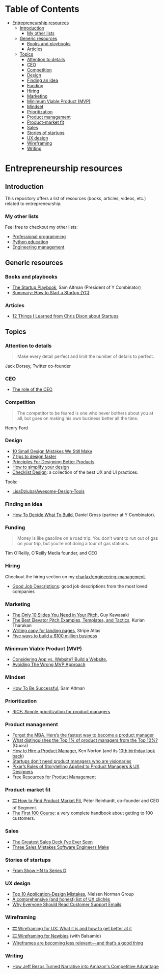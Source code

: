 <!-- START doctoc generated TOC please keep comment here to allow auto update -->
<!-- DON'T EDIT THIS SECTION, INSTEAD RE-RUN doctoc TO UPDATE -->
# Table of Contents

- [Entrepreneurship resources](#entrepreneurship-resources)
  - [Introduction](#introduction)
    - [My other lists](#my-other-lists)
  - [Generic resources](#generic-resources)
    - [Books and playbooks](#books-and-playbooks)
    - [Articles](#articles)
  - [Topics](#topics)
    - [Attention to details](#attention-to-details)
    - [CEO](#ceo)
    - [Competition](#competition)
    - [Design](#design)
    - [Finding an idea](#finding-an-idea)
    - [Funding](#funding)
    - [Hiring](#hiring)
    - [Marketing](#marketing)
    - [Minimum Viable Product (MVP)](#minimum-viable-product-mvp)
    - [Mindset](#mindset)
    - [Prioritization](#prioritization)
    - [Product management](#product-management)
    - [Product-market fit](#product-market-fit)
    - [Sales](#sales)
    - [Stories of startups](#stories-of-startups)
    - [UX design](#ux-design)
    - [Wireframing](#wireframing)
    - [Writing](#writing)

<!-- END doctoc generated TOC please keep comment here to allow auto update -->

# Entrepreneurship resources

## Introduction

This repository offers a list of resources (books, articles, videos, etc.)
related to entrepreneurship.

### My other lists

Feel free to checkout my other lists:

* [Professional programming](https://github.com/charlax/professional-programming)
* [Python education](https://github.com/charlax/python-education)
* [Engineering management](https://github.com/charlax/engineering-management)

## Generic resources

### Books and playbooks

* [The Startup Playbook](https://playbook.samaltman.com/), Sam Altman (President of Y Combinator)
* [Summary: How to Start a Startup (YC)](https://docs.google.com/document/d/1wkJ6Ruh2IiR-caT-PS3n5Yt5VKcmIsVhuQwjgqK7030/edit)

### Articles

* [12 Things I Learned from Chris Dixon about Startups](https://a16z.com/2015/01/18/12-things-learned-from-chris-dixon-about-startups/)

## Topics

### Attention to details

> Make every detail perfect and limit the number of details to perfect.

Jack Dorsey, Twitter co-founder

### CEO

* [The role of the CEO](https://blog.usejournal.com/the-role-of-the-ceo-3d370c2e7469)

### Competition

> The competitor to be feared is one who never bothers about you at all, but goes on making his own business better all the time.

Henry Ford

### Design

* [10 Small Design Mistakes We Still Make](https://uxplanet.org/10-small-design-mistakes-we-still-make-1cd5f60bc708)
* [7 tips to design faster](https://uxdesign.cc/7-tips-to-design-faster-ae01c6fa71f2)
* [Principles For Designing Better Products](https://uxplanet.org/principles-for-designing-better-products-349f463c9ee5)
* [How to simplify your design](https://uxplanet.org/how-to-simplify-your-design-69d97fde11b9)
* [Checklist Design](https://www.checklist.design/): a collection of the best UX and UI practices.

Tools:

* [LisaDziuba/Awesome-Design-Tools](https://github.com/LisaDziuba/Awesome-Design-Tools)

### Finding an idea

* [How To Decide What To Build](https://dcgross.com/decide-what-to-build/),
  Daniel Gross (partner at Y Combinator).

### Funding

> Money is like gasoline on a road trip. You don't want to run out of gas on your trip, but you’re not doing a tour of gas stations.

Tim O’Reilly, O’Reilly Media founder, and CEO

### Hiring

Checkout the hiring section on my [charlax/engineering-management](https://github.com/charlax/engineering-management/).

* [Good Job Descriptions](https://www.goodjobdescription.com/): good job descriptions from the most loved companies

### Marketing

* [The Only 10 Slides You Need in Your Pitch](https://guykawasaki.com/the-only-10-slides-you-need-in-your-pitch/), Guy Kawasaki
* [The Best Elevator Pitch Examples, Templates, and Tactics](https://strategypeak.com/elevator-pitch-examples/), Kurian Tharakan
* [Writing copy for landing pages](https://stripe.com/atlas/guides/landing-page-copy), Stripe Atlas
* [Five ways to build a $100 million business](http://christophjanz.blogspot.com/2014/10/five-ways-to-build-100-million-business.html)

### Minimum Viable Product (MVP)

* [Considering App vs. Website? Build a Website.](https://www.atrium.co/blog/founders-should-build-website-not-mobile-app/)
* [Avoiding The Wrong MVP Approach](https://medium.com/@jmspool/avoiding-the-wrong-mvp-approach-65fe3e5c5c28)

### Mindset

* [How To Be Successful](http://blog.samaltman.com/how-to-be-successful), Sam Altman

### Prioritization

* [RICE: Simple prioritization for product managers](https://www.intercom.com/blog/rice-simple-prioritization-for-product-managers/)

### Product management

* [Forget the MBA. Here’s the fastest way to become a product manager](https://hackernoon.com/forget-the-mba-heres-the-fastest-way-to-become-a-product-manager-b3a230a7c055)
* [What distinguishes the Top 1% of product managers from the Top 10%?](https://www.quora.com/What-distinguishes-the-Top-1-of-product-managers-from-the-Top-10) (Quora)
* [How to Hire a Product Manager](https://www.kennorton.com/essays/productmanager.html), Ken Norton (and its [10th birthday look back](https://www.kennorton.com/essays/happy-10th-birthday-to-hthapm.html))
* [Startups don’t need product managers who are visionaries](https://venturebeat.com/2019/02/03/startups-dont-need-product-managers-who-are-visionaries/)
* [Pixar’s Rules of Storytelling Applied to Product Managers & UX Designers](https://medium.com/build-acl/pixars-rules-of-storytelling-applied-to-product-managers-ux-designers-420cec0a18a6)
* [Free Resources for Product Management](https://usefyi.com/templates/product-management/)

### Product-market fit

* [🎞 How to Find Product Market Fit](https://www.youtube.com/watch?v=_6pl5GG8RQ4), Peter Reinhardt, co-founder and CEO of Segment.
* [The First 100 Course](https://docs.google.com/document/d/104qgagSsp2rQQEDORGbYC0uqt0neYHCPxu-aUl4CuSQ/edit): a very complete handbook about getting to 100 customers.

### Sales

* [The Greatest Sales Deck I’ve Ever Seen](https://medium.com/the-mission/the-greatest-sales-deck-ive-ever-seen-4f4ef3391ba0)
* [Three Sales Mistakes Software Engineers Make](https://www.pipelinedb.com/blog/three-sales-mistakes-software-engineers-make)

### Stories of startups

* [From Show HN to Series D](https://segment.com/blog/show-hn-to-series-d/)

### UX design

* [Top 10 Application-Design Mistakes](https://www.nngroup.com/articles/top-10-application-design-mistakes/), Nielsen Norman Group
* [A comprehensive (and honest) list of UX clichés](https://uxdesign.cc/a-comprehensive-and-honest-list-of-ux-clich%C3%A9s-96e2a08fb2e9)
* [Why Everyone Should Read Customer Support Emails](https://medium.com/s/please-advise/why-everyone-should-read-support-emails-42ca2172e23e)

### Wireframing

* [🎞 Wireframing for UX: What it is and how to get better at it](https://www.youtube.com/watch?v=8-vTd7GRk-w)
* [🎞 Wireframing for Newbies](https://www.youtube.com/watch?v=KnZrypOaVCg) (with Balsamiq)
* [Wireframes are becoming less relevant — and that’s a good thing](https://medium.com/@seandexter1/wireframes-are-becoming-less-relevant-and-thats-a-good-thing-e66b30724a27)

### Writing

* [How Jeff Bezos Turned Narrative into Amazon's Competitive Advantage](https://slab.com/blog/jeff-bezos-writing-management-strategy/)
